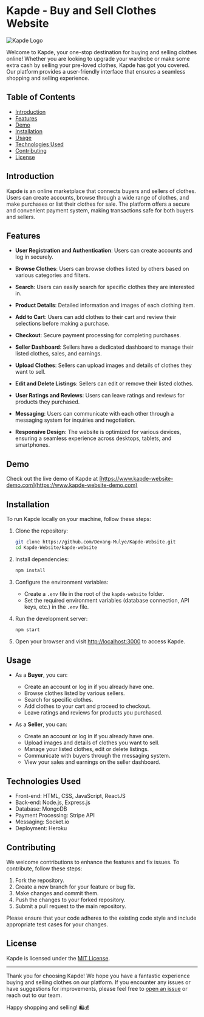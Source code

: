 # Kapde - Buy and Sell Clothes Website

![Kapde Logo](https://yourwebsite.com/path/to/logo.png)

Welcome to Kapde, your one-stop destination for buying and selling clothes online! Whether you are looking to upgrade your wardrobe or make some extra cash by selling your pre-loved clothes, Kapde has got you covered. Our platform provides a user-friendly interface that ensures a seamless shopping and selling experience.

## Table of Contents

- [Introduction](#introduction)
- [Features](#features)
- [Demo](#demo)
- [Installation](#installation)
- [Usage](#usage)
- [Technologies Used](#technologies-used)
- [Contributing](#contributing)
- [License](#license)

## Introduction

Kapde is an online marketplace that connects buyers and sellers of clothes. Users can create accounts, browse through a wide range of clothes, and make purchases or list their clothes for sale. The platform offers a secure and convenient payment system, making transactions safe for both buyers and sellers.

## Features

- **User Registration and Authentication**: Users can create accounts and log in securely.

- **Browse Clothes**: Users can browse clothes listed by others based on various categories and filters.

- **Search**: Users can easily search for specific clothes they are interested in.

- **Product Details**: Detailed information and images of each clothing item.

- **Add to Cart**: Users can add clothes to their cart and review their selections before making a purchase.

- **Checkout**: Secure payment processing for completing purchases.

- **Seller Dashboard**: Sellers have a dedicated dashboard to manage their listed clothes, sales, and earnings.

- **Upload Clothes**: Sellers can upload images and details of clothes they want to sell.

- **Edit and Delete Listings**: Sellers can edit or remove their listed clothes.

- **User Ratings and Reviews**: Users can leave ratings and reviews for products they purchased.

- **Messaging**: Users can communicate with each other through a messaging system for inquiries and negotiation.

- **Responsive Design**: The website is optimized for various devices, ensuring a seamless experience across desktops, tablets, and smartphones.

## Demo

Check out the live demo of Kapde at [https://www.kapde-website-demo.com](https://www.kapde-website-demo.com)

## Installation

To run Kapde locally on your machine, follow these steps:

1. Clone the repository:

   ```bash
   git clone https://github.com/Devang-Mulye/Kapde-Website.git
   cd Kapde-Website/kapde-website
   ```

2. Install dependencies:

   ```bash
   npm install
   ```

3. Configure the environment variables:

   - Create a `.env` file in the root of the `kapde-website` folder.
   - Set the required environment variables (database connection, API keys, etc.) in the `.env` file.

4. Run the development server:

   ```bash
   npm start
   ```

5. Open your browser and visit [http://localhost:3000](http://localhost:3000) to access Kapde.

## Usage

- As a **Buyer**, you can:
  - Create an account or log in if you already have one.
  - Browse clothes listed by various sellers.
  - Search for specific clothes.
  - Add clothes to your cart and proceed to checkout.
  - Leave ratings and reviews for products you purchased.

- As a **Seller**, you can:
  - Create an account or log in if you already have one.
  - Upload images and details of clothes you want to sell.
  - Manage your listed clothes, edit or delete listings.
  - Communicate with buyers through the messaging system.
  - View your sales and earnings on the seller dashboard.

## Technologies Used

- Front-end: HTML, CSS, JavaScript, ReactJS
- Back-end: Node.js, Express.js
- Database: MongoDB
- Payment Processing: Stripe API
- Messaging: Socket.io
- Deployment: Heroku

## Contributing

We welcome contributions to enhance the features and fix issues. To contribute, follow these steps:

1. Fork the repository.
2. Create a new branch for your feature or bug fix.
3. Make changes and commit them.
4. Push the changes to your forked repository.
5. Submit a pull request to the main repository.

Please ensure that your code adheres to the existing code style and include appropriate test cases for your changes.

## License

Kapde is licensed under the [MIT License](LICENSE).

---

Thank you for choosing Kapde! We hope you have a fantastic experience buying and selling clothes on our platform. If you encounter any issues or have suggestions for improvements, please feel free to [open an issue](https://github.com/Devang-Mulye/Kapde-Website/issues) or reach out to our team.

Happy shopping and selling! 🛍️💰
